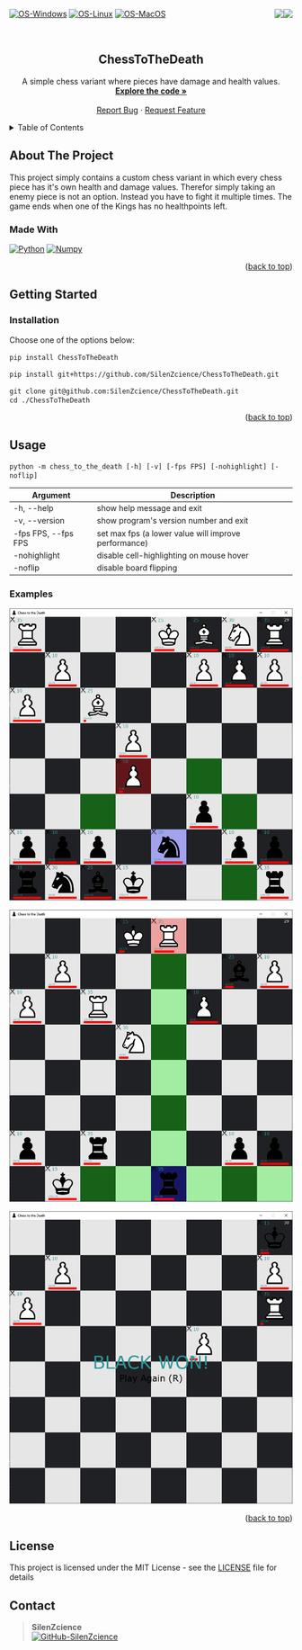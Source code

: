 <div id="top"></div>

<p>
   <a href="https://pypi.org/project/ChessToTheDeath/" alt="Downloads">
      <img src="https://static.pepy.tech/personalized-badge/chesstothedeath?period=total&units=international_system&left_color=grey&right_color=orange&left_text=Downloads" align="right">
   </a>
   <a href="https://pypi.org/project/ChessToTheDeath/" alt="Visitors">
      <img src="https://visitor-badge.laobi.icu/badge?page_id=SilenZcience.ChessToTheDeath" align="right">
   </a>
</p>

[![OS-Windows]][OS-Windows]
[![OS-Linux]][OS-Linux]
[![OS-MacOS]][OS-MacOS]

<br/>
<div align="center">
<h2 align="center">ChessToTheDeath</h2>
   <p align="center">
      A simple chess variant where pieces have damage and health values.
      <br/>
      <a href="https://github.com/SilenZcience/ChessToTheDeath/blob/main/chess_to_the_death/util/gui.py">
         <strong>Explore the code »</strong>
      </a>
      <br/>
      <br/>
      <a href="https://github.com/SilenZcience/ChessToTheDeath/issues">Report Bug</a>
      ·
      <a href="https://github.com/SilenZcience/ChessToTheDeath/issues">Request Feature</a>
   </p>
</div>


<details>
   <summary>Table of Contents</summary>
   <ol>
      <li>
         <a href="#about-the-project">About The Project</a>
         <ul>
            <li><a href="#made-with">Made With</a></li>
         </ul>
      </li>
      <li>
         <a href="#getting-started">Getting Started</a>
         <ul>
            <li><a href="#installation">Installation</a></li>
         </ul>
      </li>
      <li><a href="#usage">Usage</a>
         <ul>
         <li><a href="#examples">Examples</a></li>
         </ul>
      </li>
      <li><a href="#license">License</a></li>
      <li><a href="#contact">Contact</a></li>
   </ol>
</details>

## About The Project

This project simply contains a custom chess variant in which every chess piece has it's own
health and damage values. Therefor simply taking an enemy piece is not an option. Instead
you have to fight it multiple times. The game ends when one of the Kings has no healthpoints
left.

### Made With
[![Python][MadeWith-Python]](https://www.python.org/)
[![Numpy][MadeWith-Numpy]](https://numpy.org/)

<p align="right">(<a href="#top">back to top</a>)</p>

## Getting Started

### Installation

Choose one of the options below:
```console
pip install ChessToTheDeath
```
```console
pip install git+https://github.com/SilenZcience/ChessToTheDeath.git
```
```console
git clone git@github.com:SilenZcience/ChessToTheDeath.git
cd ./ChessToTheDeath
```

<p align="right">(<a href="#top">back to top</a>)</p>

## Usage

```console
python -m chess_to_the_death [-h] [-v] [-fps FPS] [-nohighlight] [-noflip]
```

| Argument               | Description                                         |
|------------------------|-----------------------------------------------------|
| -h, --help             | show help message and exit                          |
| -v, --version          | show program's version number and exit              |
| -fps FPS, --fps FPS    | set max fps (a lower value will improve performance)|
| -nohighlight           | disable cell-highlighting on mouse hover            |
| -noflip                | disable board flipping                              |

### Examples

![Example1](https://raw.githubusercontent.com/SilenZcience/ChessToTheDeath/main/img/example1.png "example1")

![Example2](https://raw.githubusercontent.com/SilenZcience/ChessToTheDeath/main/img/example2.png "example2")

![Example3](https://raw.githubusercontent.com/SilenZcience/ChessToTheDeath/main/img/example3.png "example3")

<p align="right">(<a href="#top">back to top</a>)</p>

## License

This project is licensed under the MIT License - see the [LICENSE](https://github.com/SilenZcience/ChessToTheDeath/blob/main/LICENSE) file for details

## Contact

> **SilenZcience** <br/>
[![GitHub-SilenZcience][GitHub-SilenZcience]](https://github.com/SilenZcience)

[OS-Windows]: https://svgshare.com/i/ZhY.svg
[OS-Linux]: https://svgshare.com/i/Zhy.svg
[OS-MacOS]: https://svgshare.com/i/ZjP.svg

[MadeWith-Python]: https://img.shields.io/badge/Made%20with-Python-brightgreen
[MadeWith-Numpy]: https://img.shields.io/badge/Made%20with-Numpy-brightgreen

[GitHub-SilenZcience]: https://img.shields.io/badge/GitHub-SilenZcience-orange
